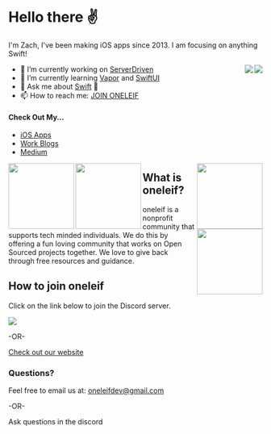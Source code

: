 # Hello there ✌️

I'm Zach, I've been making iOS apps since 2013. I am focusing on anything Swift! 

<img align="right" src="https://github-readme-stats.vercel.app/api?username=0xLeif&show_icons=true&icon_color=f05139&text_color=000000&bg_color=ffffff&hide_title=true&title_color=ffac45&count_private=true" />

<img align="right" src="https://github-profile-trophy.vercel.app/?username=0xLeif" />

- 🔭 I’m currently working on [ServerDriven](https://github.com/ServerDriven)
- 🌱 I’m currently learning [Vapor](https://vapor.codes) and [SwiftUI](https://developer.apple.com/documentation/swiftui)
- 💬 Ask me about [Swift](https://github.com/0xSwift) 🧡
- 📫 How to reach me: [JOIN ONELEIF](https://discord.com/invite/tv9UdJK)

#### Check Out My...
- [iOS Apps](https://apps.apple.com/lb/developer/zach-eriksen/id851997363)
- [Work Blogs](https://www.clientresourcesinc.com/author/zeriksen/)
- [Medium](https://medium.com/@0xLeif)

<a href="https://github.com/0xLeif/SwiftUIKit">
  <img align="left" src="https://github-readme-stats.vercel.app/api/pin/?username=0xLeif&repo=SwiftUIKit" height=130 />
</a>
<a href="https://github.com/0xLeif/Later">
  <img align="right" src="https://github-readme-stats.vercel.app/api/pin/?username=0xLeif&repo=Later" height=130 />
</a>
<a href="https://github.com/0xLeif/E.num">
  <img align="left" src="https://github-readme-stats.vercel.app/api/pin/?username=0xLeif&repo=E.num" height=130 />
</a>
<a href="https://github.com/0xLeif/AwesomeArticles">
  <img align="right" src="https://github-readme-stats.vercel.app/api/pin/?username=0xLeif&repo=AwesomeArticles" height=130 />
</a>

## What is oneleif?
oneleif is a nonprofit community that supports tech minded individuals. We do this by offering a fun loving community that works on Open Sourced projects together. 
We love to give back through free resources and guidance.

## How to join oneleif
Click on the link below to join the Discord server.

[![](https://img.shields.io/badge/oneleif-Discord-7284be.svg)](https://discord.gg/tv9UdJK)

-OR-

[Check out our website](http://oneleif.com)


### Questions?
Feel free to email us at: oneleifdev@gmail.com 

-OR-

Ask questions in the discord
